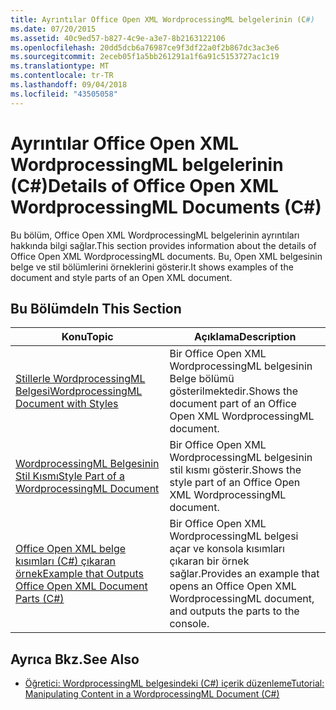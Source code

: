 ```yaml
---
title: Ayrıntılar Office Open XML WordprocessingML belgelerinin (C#)
ms.date: 07/20/2015
ms.assetid: 40c9ed57-b827-4c9e-a3e7-8b2163122106
ms.openlocfilehash: 20dd5dcb6a76987ce9f3df22a0f2b867dc3ac3e6
ms.sourcegitcommit: 2eceb05f1a5bb261291a1f6a91c5153727ac1c19
ms.translationtype: MT
ms.contentlocale: tr-TR
ms.lasthandoff: 09/04/2018
ms.locfileid: "43505058"
---
```

# <a name="details-of-office-open-xml-wordprocessingml-documents-c"></a><span data-ttu-id="abbd0-102">Ayrıntılar Office Open XML WordprocessingML belgelerinin (C#)</span><span class="sxs-lookup"><span data-stu-id="abbd0-102">Details of Office Open XML WordprocessingML Documents (C#)</span></span>
<span data-ttu-id="abbd0-103">Bu bölüm, Office Open XML WordprocessingML belgelerinin ayrıntıları hakkında bilgi sağlar.</span><span class="sxs-lookup"><span data-stu-id="abbd0-103">This section provides information about the details of Office Open XML WordprocessingML documents.</span></span> <span data-ttu-id="abbd0-104">Bu, Open XML belgesinin belge ve stil bölümlerini örneklerini gösterir.</span><span class="sxs-lookup"><span data-stu-id="abbd0-104">It shows examples of the document and style parts of an Open XML document.</span></span>  
  
## <a name="in-this-section"></a><span data-ttu-id="abbd0-105">Bu Bölümde</span><span class="sxs-lookup"><span data-stu-id="abbd0-105">In This Section</span></span>  
  
|<span data-ttu-id="abbd0-106">Konu</span><span class="sxs-lookup"><span data-stu-id="abbd0-106">Topic</span></span>|<span data-ttu-id="abbd0-107">Açıklama</span><span class="sxs-lookup"><span data-stu-id="abbd0-107">Description</span></span>|  
|-----------|-----------------|  
|[<span data-ttu-id="abbd0-108">Stillerle WordprocessingML Belgesi</span><span class="sxs-lookup"><span data-stu-id="abbd0-108">WordprocessingML Document with Styles</span></span>](../../../../csharp/programming-guide/concepts/linq/wordprocessingml-document-with-styles.md)|<span data-ttu-id="abbd0-109">Bir Office Open XML WordprocessingML belgesinin Belge bölümü gösterilmektedir.</span><span class="sxs-lookup"><span data-stu-id="abbd0-109">Shows the document part of an Office Open XML WordprocessingML document.</span></span>|  
|[<span data-ttu-id="abbd0-110">WordprocessingML Belgesinin Stil Kısmı</span><span class="sxs-lookup"><span data-stu-id="abbd0-110">Style Part of a WordprocessingML Document</span></span>](../../../../csharp/programming-guide/concepts/linq/style-part-of-a-wordprocessingml-document.md)|<span data-ttu-id="abbd0-111">Bir Office Open XML WordprocessingML belgesinin stil kısmı gösterir.</span><span class="sxs-lookup"><span data-stu-id="abbd0-111">Shows the style part of an Office Open XML WordprocessingML document.</span></span>|  
|[<span data-ttu-id="abbd0-112">Office Open XML belge kısımları (C#) çıkaran örnek</span><span class="sxs-lookup"><span data-stu-id="abbd0-112">Example that Outputs Office Open XML Document Parts (C#)</span></span>](../../../../csharp/programming-guide/concepts/linq/example-that-outputs-office-open-xml-document-parts.md)|<span data-ttu-id="abbd0-113">Bir Office Open XML WordprocessingML belgesi açar ve konsola kısımları çıkaran bir örnek sağlar.</span><span class="sxs-lookup"><span data-stu-id="abbd0-113">Provides an example that opens an Office Open XML WordprocessingML document, and outputs the parts to the console.</span></span>|  
  
## <a name="see-also"></a><span data-ttu-id="abbd0-114">Ayrıca Bkz.</span><span class="sxs-lookup"><span data-stu-id="abbd0-114">See Also</span></span>

- [<span data-ttu-id="abbd0-115">Öğretici: WordprocessingML belgesindeki (C#) içerik düzenleme</span><span class="sxs-lookup"><span data-stu-id="abbd0-115">Tutorial: Manipulating Content in a WordprocessingML Document (C#)</span></span>](../../../../csharp/programming-guide/concepts/linq/tutorial-manipulating-content-in-a-wordprocessingml-document.md)

